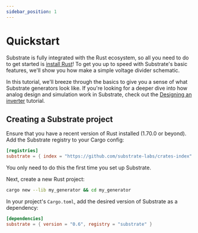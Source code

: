 ```yaml
---
sidebar_position: 1
---
```


# Quickstart

Substrate is fully integrated with the Rust ecosystem, so all you need to do to get started is [install Rust](https://www.rust-lang.org/tools/install)! To get you up to speed with Substrate's basic features, we'll show you how make a simple voltage divider schematic.

In this tutorial, we'll breeze through the basics to give you a sense of what Substrate generators look like. If you're looking for a deeper dive into how analog design and simulation work in Substrate, check out the [Designing an inverter](inverter.md) tutorial.

## Creating a Substrate project

Ensure that you have a recent version of Rust installed (1.70.0 or beyond).
Add the Substrate registry to your Cargo config:

```toml title="~/.cargo/config.toml"
[registries]
substrate = { index = "https://github.com/substrate-labs/crates-index" }
```

You only need to do this the first time you set up Substrate.

Next, create a new Rust project:
```bash
cargo new --lib my_generator && cd my_generator
```

In your project's `Cargo.toml`, add the desired version of Substrate as a dependency:

```toml title="Cargo.toml"
[dependencies]
substrate = { version = "0.6", registry = "substrate" }
```
